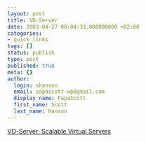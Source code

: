 ```yaml
---
layout: post
title: VD-Server
date: 2003-04-27 08:04:33.000000000 +02:00
categories:
- quick links
tags: []
status: publish
type: post
published: true
meta: {}
author:
  login: shanson
  email: papascott-wp@gmail.com
  display_name: PapaScott
  first_name: Scott
  last_name: Hanson
---
```

<p><a title="Based on Debian GNU/Linux" href="http://vd-server.de/">VD-Server: Scalable Virtual Servers</a></p>
